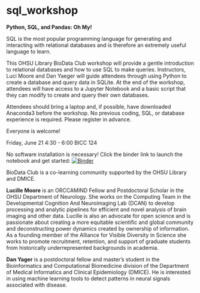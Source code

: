 # sql_workshop

**Python, SQL, and Pandas: Oh My!**

SQL is the most popular programming language for generating and interacting with relational databases and is therefore an extremely useful language to learn.

This OHSU Library BioData Club workshop will provide a gentle introduction to relational databases and how to use SQL to make queries. Instructors, Luci Moore and Dan Yaeger will guide attendees through using  Python to create a database and query data in SQLite.  At the end of the workshop, attendees will have access to a Jupyter Notebook and a basic script that they can modify to create and query their own databases.

Attendees should bring a laptop and, if possible, have downloaded Anaconda3 before the workshop.  No previous coding, SQL, or database experience is required.  Please register in advance.

Everyone is welcome!

Friday, June 21
4:30 - 6:00
BICC 124

No software installation is necessary! Click the binder link to launch the notebook and get started: [![Binder](https://mybinder.org/badge_logo.svg)](https://mybinder.org/v2/gh/laderast/sql_workshop/master?filepath=sqlite_workshop.ipynb)


BioData Club is a co-learning community supported by the OHSU Library and DMICE.

 

**Lucille Moore** is an ORCCAMIND Fellow and Postdoctoral Scholar in the OHSU Department of Neurology. She works on the Computing Team in the Developmental Cognition And Neuroimaging Lab (DCAN) to develop processing and analytic pipelines for efficient and novel analysis of brain imaging and other data.  Lucille is also an advocate for open science and is passionate about creating a more equitable scientific and global community and deconstructing power dynamics created by ownership of information.  As a founding member of the Alliance for Visible Diversity in Science she works to promote recruitment, retention, and support of graduate students from historically underrepresented backgrounds in academia.

**Dan Yager** is a postdoctoral fellow and master’s student in the Bioinformatics and Computational Biomedicine division of the Department of Medical Informatics and Clinical Epidemiology (DMICE). He is interested in using machine learning tools to detect patterns in neural signals associated with disease.
